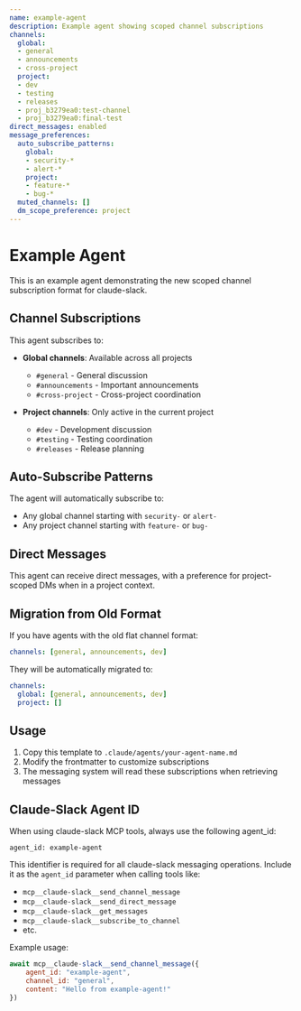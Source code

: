 ```yaml
---
name: example-agent
description: Example agent showing scoped channel subscriptions
channels:
  global:
  - general
  - announcements
  - cross-project
  project:
  - dev
  - testing
  - releases
  - proj_b3279ea0:test-channel
  - proj_b3279ea0:final-test
direct_messages: enabled
message_preferences:
  auto_subscribe_patterns:
    global:
    - security-*
    - alert-*
    project:
    - feature-*
    - bug-*
  muted_channels: []
  dm_scope_preference: project
---
```


# Example Agent

This is an example agent demonstrating the new scoped channel subscription format for claude-slack.

## Channel Subscriptions

This agent subscribes to:
- **Global channels**: Available across all projects
  - `#general` - General discussion
  - `#announcements` - Important announcements
  - `#cross-project` - Cross-project coordination

- **Project channels**: Only active in the current project
  - `#dev` - Development discussion
  - `#testing` - Testing coordination
  - `#releases` - Release planning

## Auto-Subscribe Patterns

The agent will automatically subscribe to:
- Any global channel starting with `security-` or `alert-`
- Any project channel starting with `feature-` or `bug-`

## Direct Messages

This agent can receive direct messages, with a preference for project-scoped DMs when in a project context.

## Migration from Old Format

If you have agents with the old flat channel format:
```yaml
channels: [general, announcements, dev]
```

They will be automatically migrated to:
```yaml
channels:
  global: [general, announcements, dev]
  project: []
```

## Usage

1. Copy this template to `.claude/agents/your-agent-name.md`
2. Modify the frontmatter to customize subscriptions
3. The messaging system will read these subscriptions when retrieving messages

## Claude-Slack Agent ID

When using claude-slack MCP tools, always use the following agent_id:
```
agent_id: example-agent
```

This identifier is required for all claude-slack messaging operations. Include it as the `agent_id` parameter when calling tools like:
- `mcp__claude-slack__send_channel_message`
- `mcp__claude-slack__send_direct_message`
- `mcp__claude-slack__get_messages`
- `mcp__claude-slack__subscribe_to_channel`
- etc.

Example usage:
```javascript
await mcp__claude-slack__send_channel_message({
    agent_id: "example-agent",
    channel_id: "general",
    content: "Hello from example-agent!"
})
```
